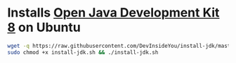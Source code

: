 # Installs [Open Java Development Kit 8](https://openjdk.java.net/) on Ubuntu

```bash
wget -q https://raw.githubusercontent.com/DevInsideYou/install-jdk/master/install-jdk.sh
sudo chmod +x install-jdk.sh && ./install-jdk.sh
```

